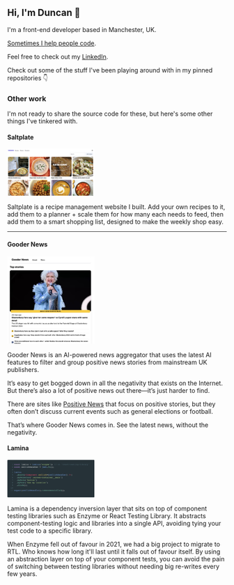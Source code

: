 ## Hi, I'm Duncan 👋

I'm a front-end developer based in Manchester, UK.

[Sometimes I help people code](./women-tech-makers.jpg).

Feel free to check out my [LinkedIn](https://www.linkedin.com/in/duncanwilder/).

Check out some of the stuff I've been playing around with in my pinned repositories 👇

### Other work

I'm not ready to share the source code for these, but here's some other things I've tinkered with.

#### Saltplate

<img width="200" height="108" src="./saltplate.jpg" alt="Saltplate recipes page">

Saltplate is a recipe management website I built. Add your own recipes to it, add them to a planner + scale them for how many each needs to feed, then add them to a smart shopping list, designed to make the weekly shop easy.

---

#### Gooder News

<img width="200" height="201" src="./gooder-news.jpg" alt="Gooder News homepage">

Gooder News is an AI-powered news aggregator that uses the latest AI features to filter and group positive news stories from mainstream UK publishers.

It’s easy to get bogged down in all the negativity that exists on the Internet. But there’s also a lot of positive news out there—it’s just harder to find.

There are sites like [Positive News](https://www.positive.news) that focus on positive stories, but they often don’t discuss current events such as general elections or football.

That’s where Gooder News comes in. See the latest news, without the negativity.

#### Lamina

<img width="200" height="86" src="./lamina.png" alt="Gooder News homepage">

Lamina is a dependency inversion layer that sits on top of component testing libraries such as Enzyme or React Testing Library. It abstracts component-testing logic and libraries into a single API, avoiding tying your test code to a specific library.

When Enzyme fell out of favour in 2021, we had a big project to migrate to RTL. Who knows how long it'll last until it falls out of favour itself. By using an abstraction layer on top of your component tests, you can avoid the pain of switching between testing libraries without needing big re-writes every few years.

<!--
**DuncanWilder/DuncanWilder** is a ✨ _special_ ✨ repository because its `README.md` (this file) appears on your GitHub profile.

Here are some ideas to get you started:

- 🔭 I’m currently working on ...
- 🌱 I’m currently learning ...
- 👯 I’m looking to collaborate on ...
- 🤔 I’m looking for help with ...
- 💬 Ask me about ...
- 📫 How to reach me: ...
- 😄 Pronouns: ...
- ⚡ Fun fact: ...
-->
